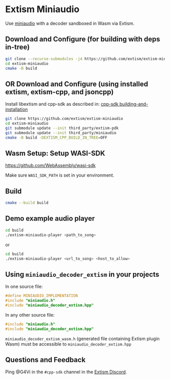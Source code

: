 # Extism Miniaudio

Use [miniaudio](https://github.com/mackron/miniaudio) with a decoder sandboxed in Wasm via Extism.

## Download and Configure (for building with deps in-tree)

```bash
git clone --recurse-submodules -j4 https://github.com/extism/extism-miniaudio
cd extism-miniaudio
cmake -B build
```

## OR Download and Configure (using installed extism, extism-cpp, and jsoncpp)

Install libextism and cpp-sdk as described in: [cpp-sdk building-and-installation](https://github.com/extism/cpp-sdk#building-and-installation)

```bash
git clone https://github.com/extism/extism-miniaudio
cd extism-miniaudio
git submodule update --init third_party/extism-pdk
git submodule update --init third_party/miniaudio
cmake -B build -DEXTISM_CPP_BUILD_IN_TREE=OFF
```

## Wasm Setup: Setup WASI-SDK

https://github.com/WebAssembly/wasi-sdk

Make sure `WASI_SDK_PATH` is set in your environment.

## Build

```bash
cmake --build build
```

## Demo example audio player

```bash
cd build
./extism-miniaudio-player <path_to_song>
```

or

```bash
cd build
./extism-miniaudio-player <url_to_song> <host_to_allow>
```

## Using `miniaudio_decoder_extism` in your projects

In one source file:

```cpp
#define MINIAUDIO_IMPLEMENTATION
#include "miniaudio.h"
#include "miniaudio_decoder_extism.hpp"
```

In any other source file:

```cpp
#include "miniaudio.h"
#include "miniaudio_decoder_extism.hpp"
```

`miniaudio_decoder_extism_wasm.h` (generated file containing Extism plugin Wasm) must be accessible to
`miniaudio_decoder_extism.hpp`

## Questions and Feedback

Ping @G4Vi in the `#cpp-sdk` channel in the [Extism Discord](https://extism.org/discord).

